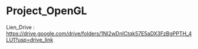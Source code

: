 # Project_OpenGL

Lien_Drive : https://drive.google.com/drive/folders/1NI2wDnICtqk57E5aDX3FzBgPPTH_4LU1?usp=drive_link
